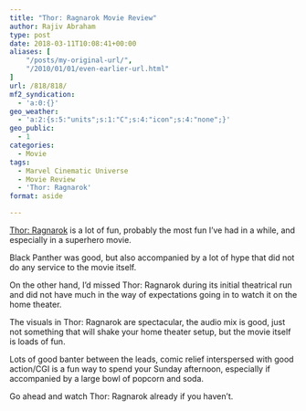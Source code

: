 ```yaml
---
title: "Thor: Ragnarok Movie Review"
author: Rajiv Abraham
type: post
date: 2018-03-11T10:08:41+00:00
aliases: [
    "/posts/my-original-url/",
    "/2010/01/01/even-earlier-url.html"
]
url: /818/818/
mf2_syndication:
  - 'a:0:{}'
geo_weather:
  - 'a:2:{s:5:"units";s:1:"C";s:4:"icon";s:4:"none";}'
geo_public:
  - 1
categories:
  - Movie
tags:
  - Marvel Cinematic Universe
  - Movie Review
  - 'Thor: Ragnarok'
format: aside

---
```

<p style="text-align: left;">
  <a href="https://www.imdb.com/title/tt3501632/" target="_blank" rel="noopener">Thor: Ragnarok</a> is a lot of fun, probably the most fun I&#8217;ve had in a while, and especially in a superhero movie.
</p>

<p style="text-align: left;">
  Black Panther was good, but also accompanied by a lot of hype that did not do any service to the movie itself.
</p>

<p style="text-align: left;">
  On the other hand, I&#8217;d missed Thor: Ragnarok during its initial theatrical run and did not have much in the way of expectations going in to watch it on the home theater.
</p>

<p style="text-align: left;">
  The visuals in Thor: Ragnarok are spectacular, the audio mix is good, just not something that will shake your home theater setup, but the movie itself is loads of fun.
</p>

<p style="text-align: left;">
  Lots of good banter between the leads, comic relief interspersed with good action/CGI is a fun way to spend your Sunday afternoon, especially if accompanied by a large bowl of popcorn and soda.
</p>

<p style="text-align: left;">
  Go ahead and watch Thor: Ragnarok already if you haven&#8217;t.
</p>